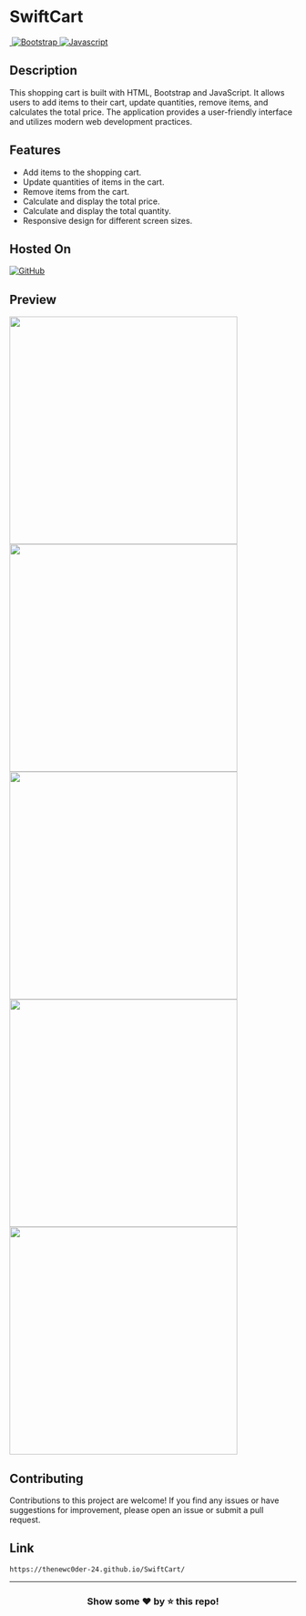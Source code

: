 <h1>SwiftCart</h1>

<a href='https://github.com/shivamkapasia0' target="_blank">
  <img alt='' src='https://img.shields.io/badge/HTML-100000?style=for-the-badge&logo=&logoColor=000000&labelColor=e34c26&color=e34c26'/>
</a>
<a href='https://github.com/shivamkapasia0' target="_blank">
  <img alt='Bootstrap' src='https://img.shields.io/badge/Bootstrap-100000?style=for-the-badge&logo=Bootstrap&logoColor=ffffff&labelColor=6f2cf3&color=6f2cf3'/>
</a>
<a href='https://github.com/shivamkapasia0' target="_blank">
  <img alt='Javascript' src='https://img.shields.io/badge/JavaScript-100000?style=for-the-badge&logo=Javascript&logoColor=000000&labelColor=F0DB4F&color=F0DB4F'/>
</a>

## Description

This shopping cart is built with HTML, Bootstrap and JavaScript. It allows users to add items to their cart, update quantities, 
remove items, and calculates the total price. The application provides a user-friendly interface and utilizes modern web development practices.

## Features

- Add items to the shopping cart.
- Update quantities of items in the cart.
- Remove items from the cart.
- Calculate and display the total price.
- Calculate and display the total quantity.
- Responsive design for different screen sizes.

## Hosted On
<a href='https://github.com/shivamkapasia0' target="_blank">
  <img alt='GitHub' src='https://img.shields.io/badge/Github_Pages-100000?style=for-the-badge&logo=GitHub&logoColor=white&labelColor=black&color=black'/>
</a>

## Preview
<p>
  <img src="https://github.com/TheNewC0der-24/SwiftCart/blob/master/Preview/Preview-1.png" width="400">
  <img src="https://github.com/TheNewC0der-24/SwiftCart/blob/master/Preview/Preview-2.png" width="400">
  <img src="https://github.com/TheNewC0der-24/SwiftCart/blob/master/Preview/Preview-3.png" width="400">
  <img src="https://github.com/TheNewC0der-24/SwiftCart/blob/master/Preview/Preview-4.png" width="400">
  <img src="https://github.com/TheNewC0der-24/SwiftCart/blob/master/Preview/Preview-5.png" width="400">
</p>

## Contributing

Contributions to this project are welcome! If you find any issues or have suggestions for improvement, please open an issue or submit a pull request.

## Link
```
https://thenewc0der-24.github.io/SwiftCart/
```

---
<h3 align="center">Show some ❤️ by ⭐ this repo! </h3>